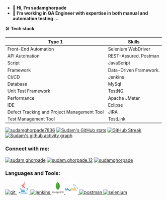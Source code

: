 - **👋 Hi, I’m sudamghorpade**
- **👀 I’m working in QA Engineer with expertise in both manual and automation testing ...**

🛠️ **Tech stack**

|  Type 1          |Skills | 
|----------|----------|
| Front-End Automation | Selenium WebDriver | 
| API Automation | REST-Assured, Postman | 
| Script |JavaScript | 
| Framework | Data-Driven Framework. | 
| CI/CD |Jenkins | 
| Database | MySql| 
| Unit Test Framework | TestNG | 
| Performance | Apache JMeter | 
|IDE|Eclipse| 
|Defect Tracking and Project Management Tool | JIRA| 
| Test Management Tool | TestLink| 


<a href="https://github.com/sudamghorpade7836/github-readme-stats"><img align="top" src="https://github-readme-streak-stats.herokuapp.com/?user=sudamghorpade7836&theme=github-dark&hide_border=false" alt="sudamghorpade7836"/></a> </div>
[![Sudam's GitHub stats](https://github-readme-stats.vercel.app/api?username=sudamghorpade7836)](https://github.com/sudamghorpade7836/github-readme-stats)
[![GitHub Streak](https://streak-stats.demolab.com/?user=sudamghorpade7836)](https://git.io/streak-stats)
[![Sudam's github activity graph](https://github-readme-activity-graph.vercel.app/graph?username=sudamghorpade7836)](https://github.com/sudamghorpade7836/github-readme-activity-graph)

<h3 align="left">Connect with me:</h3>
<p align="left">
<a href="https://linkedin.com/in/sudam ghorpade" target="blank"><img align="center" src="https://raw.githubusercontent.com/rahuldkjain/github-profile-readme-generator/master/src/images/icons/Social/linked-in-alt.svg" alt="sudam ghorpade" height="30" width="40" /></a>
<a href="https://fb.com/sudam.ghorpade.12" target="blank"><img align="center" src="https://raw.githubusercontent.com/rahuldkjain/github-profile-readme-generator/master/src/images/icons/Social/facebook.svg" alt="sudam.ghorpade.12" height="30" width="40" /></a>
<a href="https://instagram.com/sudamghorpade" target="blank"><img align="center" src="https://raw.githubusercontent.com/rahuldkjain/github-profile-readme-generator/master/src/images/icons/Social/instagram.svg" alt="sudamghorpade" height="30" width="40" /></a>
</p>



<h3 align="left">Languages and Tools:</h3>
<p align="left"> <a href="https://git-scm.com/" target="_blank" rel="noreferrer"> <img src="https://www.vectorlogo.zone/logos/git-scm/git-scm-icon.svg" alt="git" width="40" height="40"/> </a> <a href="https://www.java.com" target="_blank" rel="noreferrer"> <img src="https://raw.githubusercontent.com/devicons/devicon/master/icons/java/java-original.svg" alt="java" width="40" height="40"/> </a> <a href="https://www.jenkins.io" target="_blank" rel="noreferrer"> <img src="https://www.vectorlogo.zone/logos/jenkins/jenkins-icon.svg" alt="jenkins" width="40" height="40"/> </a> <a href="https://www.mongodb.com/" target="_blank" rel="noreferrer"> <img src="https://raw.githubusercontent.com/devicons/devicon/master/icons/mongodb/mongodb-original-wordmark.svg" alt="mongodb" width="40" height="40"/> </a> <a href="https://www.mysql.com/" target="_blank" rel="noreferrer"> <img src="https://raw.githubusercontent.com/devicons/devicon/master/icons/mysql/mysql-original-wordmark.svg" alt="mysql" width="40" height="40"/> </a> <a href="https://postman.com" target="_blank" rel="noreferrer"> <img src="https://www.vectorlogo.zone/logos/getpostman/getpostman-icon.svg" alt="postman" width="40" height="40"/> </a> <a href="https://www.selenium.dev" target="_blank" rel="noreferrer"> <img src="https://raw.githubusercontent.com/detain/svg-logos/780f25886640cef088af994181646db2f6b1a3f8/svg/selenium-logo.svg" alt="selenium" width="40" height="40"/> </a> </p>





<!---
sudamghorpade7836/sudamghorpade7836 is a ✨ special ✨ repository because its `README.md` (this file) appears on your GitHub profile.
You can click the Preview link to take a look at your changes.
--->
